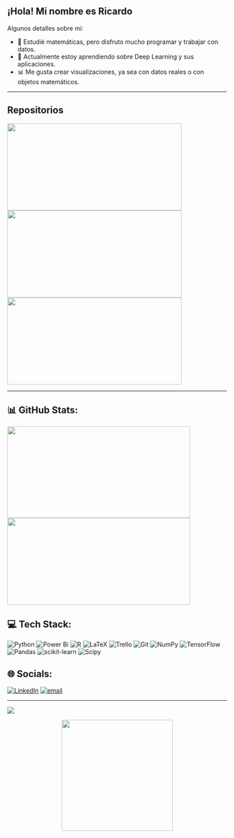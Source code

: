 ## ¡Hola! Mi nombre es Ricardo

Algunos detalles sobre mi:

- 📐 Estudié matemáticas, pero disfruto mucho programar y trabajar con datos.  
- 🤖 Actualmente estoy aprendiendo sobre Deep Learning y sus aplicaciones.  
- 📊 Me gusta crear visualizaciones, ya sea con datos reales o con objetos matemáticos.  

---

## Repositorios 

<div>
<a href = "https://github.com/RicardxJMG/Data-projects">
  <img alig = "left" width = "400px" height = "200px"  src = "https://github-readme-stats.vercel.app/api/pin/?username=RicardxJMG&repo=Data-projects&theme=apprentice"/> 
</a>
<a href = "https://github.com/RicardxJMG/box-counting-fractal-dimension">
  <img alig = "left" width = "400px" height = "200px"  src = "https://github-readme-stats.vercel.app/api/pin/?username=RicardxJMG&repo=box-counting-fractal-dimension&theme=apprentice"/> 
</a>

<a href = "https://github.com/RicardxJMG/Simple-Robot-Trading">
  <img alig = "left" width = "400px" height = "200px"  src = "https://github-readme-stats.vercel.app/api/pin/?username=RicardxJMG&repo=Simple-Robot-Trading&theme=apprentice"/> 
</a>
</div>

---

## 📊 GitHub Stats:
<div>
  <img alig = "left" width = "420px" height = "210px"  src = "https://github-readme-stats.vercel.app/api?username=RicardxJMG&show_icons=true&theme=apprentice"/> 
  <img alig = "right" width = "420px" height = "200px" src = "https://github-readme-stats.vercel.app/api/top-langs/?username=RicardxJMG&layout=compact&theme=apprentice" />
</div>


## 💻 Tech Stack:
![Python](https://img.shields.io/badge/python-3670A0?style=for-the-badge&logo=python&logoColor=ffdd54) 
![Power Bi](https://img.shields.io/badge/power_bi-F2C811?style=for-the-badge&logo=powerbi&logoColor=black) 
![R](https://img.shields.io/badge/r-%23276DC3.svg?style=for-the-badge&logo=r&logoColor=white) 
![LaTeX](https://img.shields.io/badge/latex-%23008080.svg?style=for-the-badge&logo=latex&logoColor=white) 
![Trello](https://img.shields.io/badge/Trello-%23026AA7.svg?style=for-the-badge&logo=Trello&logoColor=white) 
![Git](https://img.shields.io/badge/git-%23F05033.svg?style=for-the-badge&logo=git&logoColor=white) ![NumPy](https://img.shields.io/badge/numpy-%23013243.svg?style=for-the-badge&logo=numpy&logoColor=white) 
![TensorFlow](https://img.shields.io/badge/TensorFlow-%23FF6F00.svg?style=for-the-badge&logo=TensorFlow&logoColor=white) ![Pandas](https://img.shields.io/badge/pandas-%23150458.svg?style=for-the-badge&logo=pandas&logoColor=white)
![scikit-learn](https://img.shields.io/badge/scikit--learn-%23F7931E.svg?style=for-the-badge&logo=scikit-learn&logoColor=white) ![Scipy](https://img.shields.io/badge/SciPy-%230C55A5.svg?style=for-the-badge&logo=scipy&logoColor=%white) 



## 🌐 Socials:
[![LinkedIn](https://img.shields.io/badge/LinkedIn-%230077B5.svg?logo=linkedin&logoColor=white)](https://www.linkedin.com/in/ricardo-mart%C3%ADnez-fismat/) [![email](https://img.shields.io/badge/Email-D14836?logo=gmail&logoColor=white)](mailto:ricardojmartinezgarcia@gmail.com) 



---

[![](https://visitcount.itsvg.in/api?id=RicardxJMG&icon=0&color=0)](https://visitcount.itsvg.in)

<p align="center">
  <img src="https://media1.tenor.com/m/stLgiOylM-gAAAAd/goodbye-genshin-impact.gif" height="255">
</p>
